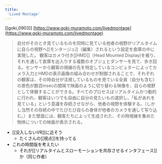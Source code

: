 ```yaml
---
title:
 'Lived Montage'
---
```


[[goki_0903]]
[https://www.goki-muramoto.com/livedmontage](https://www.goki-muramoto.com/livedmontage)
> 自分がそのとき見ているものを同時に見ている他者の視野がリアルタイムに自らの視野へ[[モンタージュ]]（編集）されるという設定を倉庫の中に実現した。 観客はカメラ付き[[HMD]]（Head Mounted Display)を被り、それを通して倉庫を出入りする複数のオブジェとダンサーを見て、歩き回る。センサーから観客の視線の先を特定しているコンピュターによってカメラ入力とHMDの表示画像の組み合わせが制御されることで、それぞれの観客は、その時自分が注視しているものを見ている全員（自分も含む）の景色が数百msecの間隔で映画のように切り替わる映像を、自らの視野として体験することができる。すべてのプロセスはリアルタイムかつ動的に行われ、観客はいつでも自由に自分の見たいもの選択し、「私があれを見ている」という意識を存続させながら、他者の視野を体験する。（しかし当然その存続の中でたびたび自らの身体が他者のカメラを通して写り込む。）また壁面には、観客たちによって生成された、その時視線を集めた物体についての映画が表示される。

- [[没入しないVR]]に近そう
    - たくさんの[[視点]]を持ってる
- これの時間版を考えたい
    - それが[[リアルタイムとスローモーションを共存させるインタフェース]]か（同じ作者）
